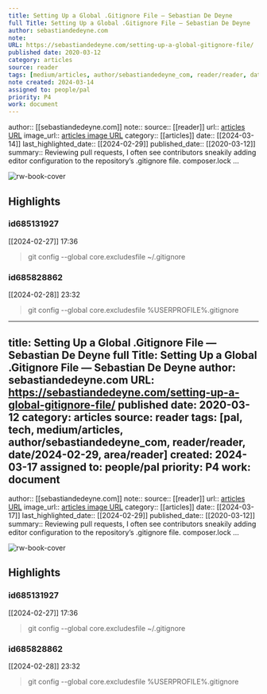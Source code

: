 ```yaml
---
title: Setting Up a Global .Gitignore File — Sebastian De Deyne
full Title: Setting Up a Global .Gitignore File — Sebastian De Deyne
author: sebastiandedeyne.com
note: 
URL: https://sebastiandedeyne.com/setting-up-a-global-gitignore-file/
published date: 2020-03-12
category: articles
source: reader
tags: [medium/articles, author/sebastiandedeyne_com, reader/reader, date/2024-02-29, area/reader]
note created: 2024-03-14
assigned to: people/pal
priority: P4
work: document
---
```

author:: [[sebastiandedeyne.com]]
note:: 
source:: [[reader]]
url:: [articles URL](https://sebastiandedeyne.com/setting-up-a-global-gitignore-file/)
image_url:: [articles image URL](https://sebastiandedeyne.com/media/me.jpg)
category:: [[articles]]
date:: [[2024-03-14]]
last_highlighted_date:: [[2024-02-29]]
published_date:: [[2020-03-12]]
summary:: Reviewing pull requests, I often see contributors sneakily adding editor configuration to the repository’s .gitignore file.
composer.lock …

![rw-book-cover](https://sebastiandedeyne.com/media/me.jpg)

## Highlights
### id685131927
[[2024-02-27]] 17:36
> git config --global core.excludesfile ~/.gitignore


### id685828862
[[2024-02-28]] 23:32
> git config --global core.excludesfile %USERPROFILE%\.gitignore


---
title: Setting Up a Global .Gitignore File — Sebastian De Deyne
full Title: Setting Up a Global .Gitignore File — Sebastian De Deyne
author: sebastiandedeyne.com
URL: https://sebastiandedeyne.com/setting-up-a-global-gitignore-file/
published date: 2020-03-12
category: articles
source: reader
tags: [pal, tech, medium/articles, author/sebastiandedeyne_com, reader/reader, date/2024-02-29, area/reader]
created: 2024-03-17
assigned to: people/pal
priority: P4
work: document
---
author:: [[sebastiandedeyne.com]]
note:: 
source:: [[reader]]
url:: [articles URL](https://sebastiandedeyne.com/setting-up-a-global-gitignore-file/)
image_url:: [articles image URL](https://sebastiandedeyne.com/media/me.jpg)
category:: [[articles]]
date:: [[2024-03-17]]
last_highlighted_date:: [[2024-02-29]]
published_date:: [[2020-03-12]]
summary:: Reviewing pull requests, I often see contributors sneakily adding editor configuration to the repository’s .gitignore file.
composer.lock …

![rw-book-cover](https://sebastiandedeyne.com/media/me.jpg)

## Highlights
### id685131927
[[2024-02-27]] 17:36
> git config --global core.excludesfile ~/.gitignore


### id685828862
[[2024-02-28]] 23:32
> git config --global core.excludesfile %USERPROFILE%\.gitignore


